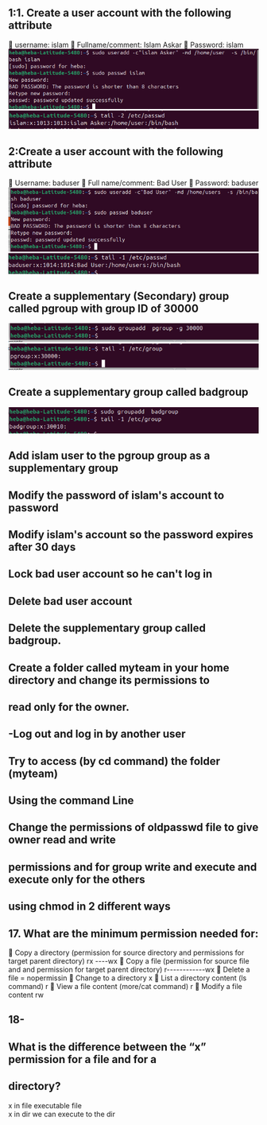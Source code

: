 ## 1:1. Create a user account with the following attribute
 username: islam
 Fullname/comment: Islam Askar
 Password: islam 
 ![img](https://github.com/heba-eldeabes/Red-Hat-Administration-I/blob/main/images/Screenshot%20from%202025-08-19%2021-26-07.png)
 ![img](https://github.com/heba-eldeabes/Red-Hat-Administration-I/blob/main/images/Screenshot%20from%202025-08-19%2021-35-56.png)
 ##  2:Create a user account with the following attribute
 Username: baduser
 Full name/comment: Bad User
 Password: baduser  
![img](https://github.com/heba-eldeabes/Red-Hat-Administration-I/blob/main/images/Screenshot%20from%202025-08-19%2021-32-10.png)
![img](https://github.com/heba-eldeabes/Red-Hat-Administration-I/blob/main/images/Screenshot%20from%202025-08-19%2021-35-20.png)
  
## Create a supplementary (Secondary) group called pgroup with group ID of 30000 
![img](https://github.com/heba-eldeabes/Red-Hat-Administration-I/blob/main/images/Screenshot%20from%202025-08-19%2021-46-20.png)
![img](https://github.com/heba-eldeabes/Red-Hat-Administration-I/blob/main/images/Screenshot%20from%202025-08-19%2021-46-46.png)
 
 ## Create a supplementary group called badgroup
    
 ![img](https://github.com/heba-eldeabes/Red-Hat-Administration-I/blob/main/images/Screenshot%20from%202025-08-19%2021-50-41.png)
 ## Add islam user to the pgroup group as a supplementary group
 
 
 ## Modify the password of islam's account to password
 

## Modify islam's account so the password expires after 30 days

## Lock bad user account so he can't log in   

## Delete bad user account 

## Delete the supplementary group called badgroup.
 

 ## Create a folder called myteam in your home directory and change its permissions to
 ## read only for the owner. 



## -Log out and log in by another user


 ## Try to access (by cd command) the folder (myteam) 

## Using the command Line
##  Change the permissions of oldpasswd file to give owner read and write
## permissions and for group write and execute and execute only for the others
##  using chmod in 2 different ways
  
 
 ## 17. What are the minimum permission needed for:
 Copy a directory (permission for source directory and permissions for target
parent directory)  rx ----wx
 Copy a file (permission for source file and and permission for target parent
directory) r------------wx
 Delete a file = nopermissin
 Change to a directory x
 List a directory content (ls command) r
 View a file content (more/cat command) r
 Modify a file content  rw
 ## 18- 
 
 
 ## What is the difference between the “x” permission for a file and for a
 ## directory?
x in file  executable file  
x in dir we can execute to the dir    